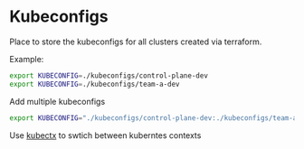 # Kubeconfigs

Place to store the kubeconfigs for all clusters created via terraform.

Example:

```sh
export KUBECONFIG=./kubeconfigs/control-plane-dev
export KUBECONFIG=./kubeconfigs/team-a-dev
```

Add multiple kubeconfigs

```sh
export KUBECONFIG="./kubeconfigs/control-plane-dev:./kubeconfigs/team-a-dev"
```

Use [kubectx](https://github.com/ahmetb/kubectx) to swtich between kuberntes contexts
